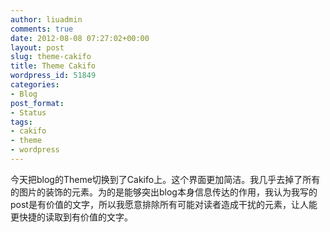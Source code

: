 ```yaml
---
author: liuadmin
comments: true
date: 2012-08-08 07:27:02+00:00
layout: post
slug: theme-cakifo
title: Theme Cakifo
wordpress_id: 51849
categories:
- Blog
post_format:
- Status
tags:
- cakifo
- theme
- wordpress
---
```


今天把blog的Theme切换到了Cakifo上。这个界面更加简洁。我几乎去掉了所有的图片的装饰的元素。为的是能够突出blog本身信息传达的作用，我认为我写的post是有价值的文字，所以我愿意排除所有可能对读者造成干扰的元素，让人能更快捷的读取到有价值的文字。
